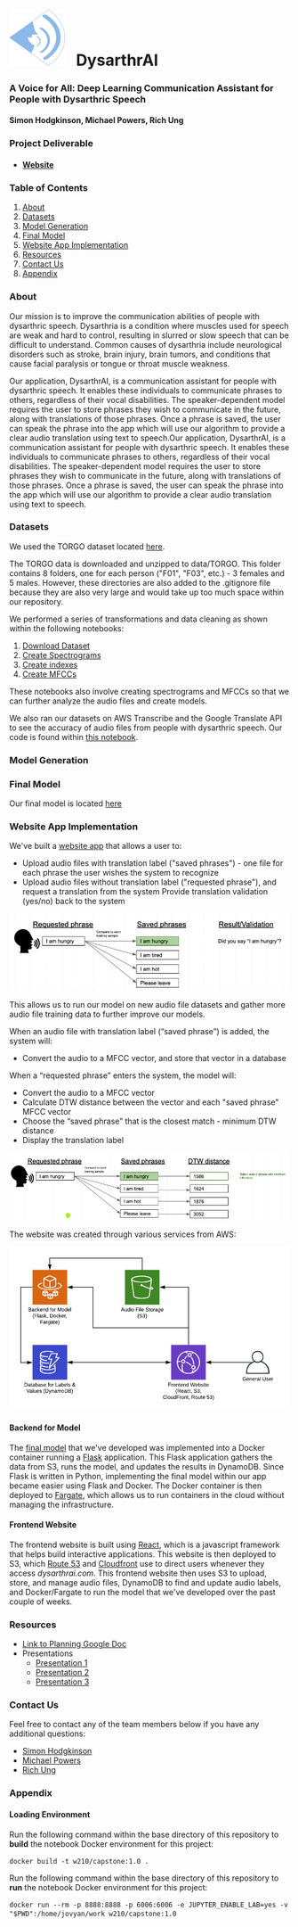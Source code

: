 # <img src="./dysarthrai-website/src/images/favicon.png" width="100"> &nbsp; DysarthrAI

### A Voice for All: Deep Learning Communication Assistant for People with Dysarthric Speech

#### Simon Hodgkinson, Michael Powers, Rich Ung

### Project Deliverable

* #### [Website](https://dysarthrai.com/)

### Table of Contents

1. [About](#about)
1. [Datasets](#datasets)
1. [Model Generation](#model-generation)
1. [Final Model](#final-model)
1. [Website App Implementation](#website-app-implementation)
1. [Resources](#resources)
1. [Contact Us](#contact-us)
1. [Appendix](#appendix)

### About

Our mission is to improve the communication abilities of people with dysarthric speech. Dysarthria is a condition where muscles used for speech are weak and hard to control, resulting in slurred or slow speech that can be difficult to understand. Common causes of dysarthria include neurological disorders such as stroke, brain injury, brain tumors, and conditions that cause facial paralysis or tongue or throat muscle weakness.

Our application, DysarthrAI, is a communication assistant for people with dysarthric speech. It enables these individuals to communicate phrases to others, regardless of their vocal disabilities. The speaker-dependent model requires the user to store phrases they wish to communicate in the future, along with translations of those phrases. Once a phrase is saved, the user can speak the phrase into the app which will use our algorithm to provide a clear audio translation using text to speech.Our application, DysarthrAI, is a communication assistant for people with dysarthric speech. It enables these individuals to communicate phrases to others, regardless of their vocal disabilities. The speaker-dependent model requires the user to store phrases they wish to communicate in the future, along with translations of those phrases. Once a phrase is saved, the user can speak the phrase into the app which will use our algorithm to provide a clear audio translation using text to speech.

### Datasets

We used the TORGO dataset located [here](http://www.cs.toronto.edu/~complingweb/data/TORGO/torgo.html).

The TORGO data is downloaded and unzipped to data/TORGO. This folder contains 8 folders, one for each person ("F01", "F03", etc.) - 3 females and 5 males. However, these directories are also added to the .gitignore file because they are also very large and would take up too much space within our repository.

We performed a series of transformations and data cleaning as shown within the following notebooks:

1. [Download Dataset](./0_load_dataset.ipynb)
1. [Create Spectrograms](./1_create_spectrograms.ipynb)
1. [Create indexes](./2_create_index.ipynb)
1. [Create MFCCs](./4_create_MFCCs.ipynb)

These notebooks also involve creating spectrograms and MFCCs so that we can further analyze the audio files and create models.

We also ran our datasets on AWS Transcribe and the Google Translate API to see the accuracy of audio files from people with dysarthric speech. Our code is found within [this notebook](./3_compare_aws_google.ipynb).

### Model Generation

### Final Model

Our final model is located [here](./models/dtw_dysarthric_speech_all-FINAL.ipynb)

### Website App Implementation

We've built a [website app](https://dysarthrai.com/) that allows a user to:
* Upload audio files with translation label ("saved phrases") - one file for each phrase the user wishes the system to recognize
* Upload audio files without translation label ("requested phrase"), and request a translation from the system
Provide translation validation (yes/no) back to the system

![Front End](./assets/front-end.png)

This allows us to run our model on new audio file datasets and gather more audio file training data to further improve our models.

When an audio file with translation label (“saved phrase”) is added, the system will:
* Convert the audio to a MFCC vector, and store that vector in a database

When a “requested phrase” enters the system, the model will:
* Convert the audio to a MFCC vector
* Calculate DTW distance between the vector and each "saved phrase" MFCC vector
* Choose the “saved phrase” that is the closest match - minimum DTW distance
* Display the translation label

![Back End](./assets/back-end.png)

The website was created through various services from AWS:

![Website App Architecture](./assets/web_architecture.png)

#### Backend for Model

The [final model](./models/dtw_dysarthric_speech_all-FINAL.ipynb) that we've developed was implemented into a Docker container running a [Flask](http://flask.pocoo.org/) application. This Flask application gathers the data from S3, runs the model, and updates the results in DynamoDB. Since Flask is written in Python, implementing the final model within our app became easier using Flask and Docker. The Docker container is then deployed to [Fargate](https://aws.amazon.com/fargate/), which allows us to run containers in the cloud without managing the infrastructure.

#### Frontend Website

The frontend website is built using [React](https://reactjs.org/), which is a javascript framework that helps build interactive applications. This website is then deployed to S3, which [Route 53](https://aws.amazon.com/route53/) and [Cloudfront](https://aws.amazon.com/cloudfront/) use to direct users whenever they access *dysarthrai.com*. This frontend website then uses S3 to upload, store, and manage audio files, DynamoDB to find and update audio labels, and Docker/Fargate to run the model that we've developed over the past couple of weeks.

### Resources

* [Link to Planning Google Doc](https://docs.google.com/document/d/1TVl2XQT2vtzYGe07BVmdoNZk0fiAlElBSvRJIO_-4u4/edit#)
* Presentations
  * [Presentation 1](https://docs.google.com/presentation/d/1NoQqhUkKJXRUU2JuhEzIH_LCEC_Ro_iMn56PxdU_Ie4/edit?usp=sharing)
  * [Presentation 2](https://docs.google.com/presentation/d/1oac-m1yD7Rrx0pIOM2_rAOaKrlOFsfEPtlV-CWo0OVI/edit?usp=sharing)
  * [Presentation 3](https://docs.google.com/presentation/d/1ISPXifDLj0iRdMZYYinSMcSSmrMuGREpaNuP8lE0lQ4/edit?usp=sharing)

### Contact Us

Feel free to contact any of the team members below if you have any additional questions:

* [Simon Hodgkinson](https://www.linkedin.com/in/simon-hodgkinson/)
* [Michael Powers](https://www.linkedin.com/in/michael-powers-0552204b/)
* [Rich Ung](https://www.linkedin.com/in/ungrich/)

### Appendix

#### Loading Environment

Run the following command within the base directory of this repository to **build** the notebook Docker environment for this project:
```
docker build -t w210/capstone:1.0 .
```

Run the following command within the base directory of this repository to **run** the notebook Docker environment for this project:
```
docker run --rm -p 8888:8888 -p 6006:6006 -e JUPYTER_ENABLE_LAB=yes -v "$PWD":/home/jovyan/work w210/capstone:1.0
```
